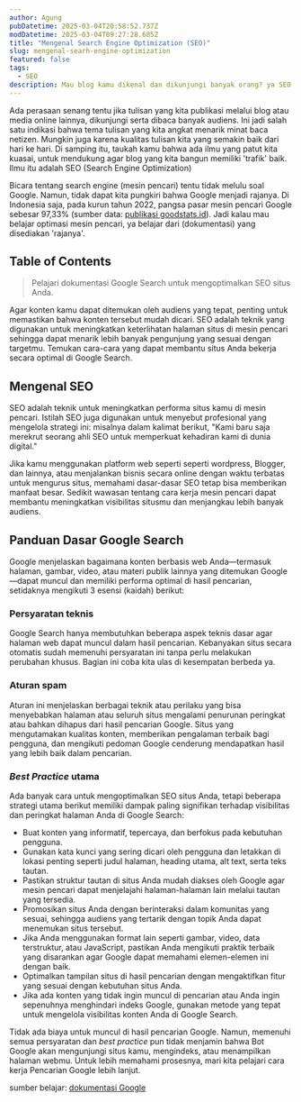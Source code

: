 ```yaml
---
author: Agung
pubDatetime: 2025-03-04T20:58:52.737Z
modDatetime: 2025-03-04T09:27:28.605Z
title: "Mengenal Search Engine Optimization (SEO)"
slug: mengenal-searh-engine-optimization
featured: false
tags:
  - SEO
description: Mau blog kamu dikenal dan dikunjungi banyak orang? ya SEO ilmunya.
---
```


Ada perasaan senang tentu jika tulisan yang kita publikasi melalui blog atau media online lainnya, dikunjungi serta dibaca banyak audiens. Ini jadi salah satu indikasi bahwa tema tulisan yang kita angkat menarik minat baca netizen. Mungkin juga karena kualitas tulisan kita yang semakin baik dari hari ke hari. Di samping itu, taukah kamu bahwa ada ilmu yang patut kita kuasai, untuk mendukung agar blog yang kita bangun memiliki 'trafik' baik. Ilmu itu adalah SEO (Search Engine Optimization)

Bicara tentang search engine (mesin pencari) tentu tidak melulu soal Google. Namun, tidak dapat kita pungkiri bahwa Google menjadi rajanya. Di Indonesia saja, pada kurun tahun 2022, pangsa pasar mesin pencari Google sebesar 97,33% (sumber data: [publikasi goodstats.id](https://goodstats.id/article/search-engine-paling-banyak-dipakai-di-indonesia-KWJqd)). Jadi kalau mau belajar optimasi mesin pencari, ya belajar dari (dokumentasi) yang disediakan 'rajanya'.

## Table of Contents

>Pelajari dokumentasi Google Search untuk mengoptimalkan SEO situs Anda.

Agar konten kamu dapat ditemukan oleh audiens yang tepat, penting untuk memastikan bahwa konten tersebut mudah dicari. SEO adalah teknik yang digunakan untuk meningkatkan keterlihatan halaman situs di mesin pencari sehingga dapat menarik lebih banyak pengunjung yang sesuai dengan targetmu. Temukan cara-cara yang dapat membantu situs Anda bekerja secara optimal di Google Search.

## Mengenal SEO

SEO adalah teknik untuk meningkatkan performa situs kamu di mesin pencari. Istilah SEO juga digunakan untuk menyebut profesional yang mengelola strategi ini: misalnya dalam kalimat berikut, "Kami baru saja merekrut seorang ahli SEO untuk memperkuat kehadiran kami di dunia digital."

Jika kamu menggunakan platform web seperti seperti wordpress, Blogger, dan lainnya, atau menjalankan bisnis secara online dengan waktu terbatas untuk mengurus situs, memahami dasar-dasar SEO tetap bisa memberikan manfaat besar. Sedikit wawasan tentang cara kerja mesin pencari dapat membantu meningkatkan visibilitas situsmu dan menjangkau lebih banyak audiens.

## Panduan Dasar Google Search

Google menjelaskan bagaimana konten berbasis web Anda—termasuk halaman, gambar, video, atau materi publik lainnya yang ditemukan Google—dapat muncul dan memiliki performa optimal di hasil pencarian, setidaknya mengikuti 3 esensi (kaidah) berikut:

### Persyaratan teknis
Google Search hanya membutuhkan beberapa aspek teknis dasar agar halaman web dapat muncul dalam hasil pencarian. Kebanyakan situs secara otomatis sudah memenuhi persyaratan ini tanpa perlu melakukan perubahan khusus. Bagian ini coba kita ulas di kesempatan berbeda ya.

### Aturan spam
Aturan ini menjelaskan berbagai teknik atau perilaku yang bisa menyebabkan halaman atau seluruh situs mengalami penurunan peringkat atau bahkan dihapus dari hasil pencarian Google. Situs yang mengutamakan kualitas konten, memberikan pengalaman terbaik bagi pengguna, dan mengikuti pedoman Google cenderung mendapatkan hasil yang lebih baik dalam pencarian.

### *Best Practice* utama
Ada banyak cara untuk mengoptimalkan SEO situs Anda, tetapi beberapa strategi utama berikut memiliki dampak paling signifikan terhadap visibilitas dan peringkat halaman Anda di Google Search:
- Buat konten yang informatif, tepercaya, dan berfokus pada kebutuhan pengguna.
- Gunakan kata kunci yang sering dicari oleh pengguna dan letakkan di lokasi penting seperti judul halaman, heading utama, alt text, serta teks tautan.
- Pastikan struktur tautan di situs Anda mudah diakses oleh Google agar mesin pencari dapat menjelajahi halaman-halaman lain melalui tautan yang tersedia.
- Promosikan situs Anda dengan berinteraksi dalam komunitas yang sesuai, sehingga audiens yang tertarik dengan topik Anda dapat menemukan situs tersebut.
- Jika Anda menggunakan format lain seperti gambar, video, data terstruktur, atau JavaScript, pastikan Anda mengikuti praktik terbaik yang disarankan agar Google dapat memahami elemen-elemen ini dengan baik.
- Optimalkan tampilan situs di hasil pencarian dengan mengaktifkan fitur yang sesuai dengan kebutuhan situs Anda.
- Jika ada konten yang tidak ingin muncul di pencarian atau Anda ingin sepenuhnya menghindari indeks Google, gunakan metode yang tepat untuk mengelola visibilitas konten Anda di Google Search.

Tidak ada biaya untuk muncul di hasil pencarian Google. Namun, memenuhi semua persyaratan dan *best practice* pun tidak menjamin bahwa Bot Google akan mengunjungi situs kamu, mengindeks, atau menampilkan halaman webmu. Untuk lebih memahami prosesnya, mari kita pelajari cara kerja Pencarian Google lebih lanjut.

sumber belajar: [dokumentasi Google](https://developers.google.com/search/docs/essentials)